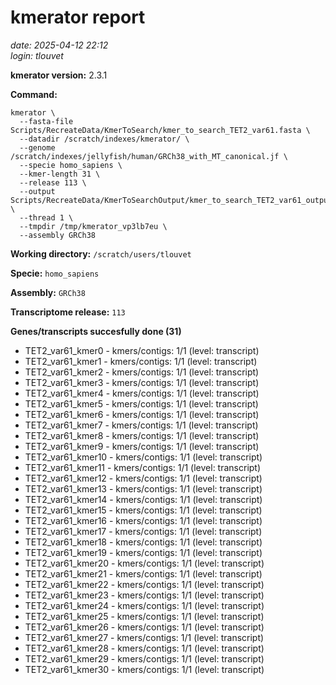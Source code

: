# kmerator report
*date: 2025-04-12 22:12*  
*login: tlouvet*

**kmerator version:** 2.3.1

**Command:**

```
kmerator \
  --fasta-file Scripts/RecreateData/KmerToSearch/kmer_to_search_TET2_var61.fasta \
  --datadir /scratch/indexes/kmerator/ \
  --genome /scratch/indexes/jellyfish/human/GRCh38_with_MT_canonical.jf \
  --specie homo_sapiens \
  --kmer-length 31 \
  --release 113 \
  --output Scripts/RecreateData/KmerToSearchOutput/kmer_to_search_TET2_var61_output \
  --thread 1 \
  --tmpdir /tmp/kmerator_vp3lb7eu \
  --assembly GRCh38
```

**Working directory:** `/scratch/users/tlouvet`

**Specie:** `homo_sapiens`

**Assembly:** `GRCh38`

**Transcriptome release:** `113`

**Genes/transcripts succesfully done (31)**

- TET2_var61_kmer0 - kmers/contigs: 1/1 (level: transcript)
- TET2_var61_kmer1 - kmers/contigs: 1/1 (level: transcript)
- TET2_var61_kmer2 - kmers/contigs: 1/1 (level: transcript)
- TET2_var61_kmer3 - kmers/contigs: 1/1 (level: transcript)
- TET2_var61_kmer4 - kmers/contigs: 1/1 (level: transcript)
- TET2_var61_kmer5 - kmers/contigs: 1/1 (level: transcript)
- TET2_var61_kmer6 - kmers/contigs: 1/1 (level: transcript)
- TET2_var61_kmer7 - kmers/contigs: 1/1 (level: transcript)
- TET2_var61_kmer8 - kmers/contigs: 1/1 (level: transcript)
- TET2_var61_kmer9 - kmers/contigs: 1/1 (level: transcript)
- TET2_var61_kmer10 - kmers/contigs: 1/1 (level: transcript)
- TET2_var61_kmer11 - kmers/contigs: 1/1 (level: transcript)
- TET2_var61_kmer12 - kmers/contigs: 1/1 (level: transcript)
- TET2_var61_kmer13 - kmers/contigs: 1/1 (level: transcript)
- TET2_var61_kmer14 - kmers/contigs: 1/1 (level: transcript)
- TET2_var61_kmer15 - kmers/contigs: 1/1 (level: transcript)
- TET2_var61_kmer16 - kmers/contigs: 1/1 (level: transcript)
- TET2_var61_kmer17 - kmers/contigs: 1/1 (level: transcript)
- TET2_var61_kmer18 - kmers/contigs: 1/1 (level: transcript)
- TET2_var61_kmer19 - kmers/contigs: 1/1 (level: transcript)
- TET2_var61_kmer20 - kmers/contigs: 1/1 (level: transcript)
- TET2_var61_kmer21 - kmers/contigs: 1/1 (level: transcript)
- TET2_var61_kmer22 - kmers/contigs: 1/1 (level: transcript)
- TET2_var61_kmer23 - kmers/contigs: 1/1 (level: transcript)
- TET2_var61_kmer24 - kmers/contigs: 1/1 (level: transcript)
- TET2_var61_kmer25 - kmers/contigs: 1/1 (level: transcript)
- TET2_var61_kmer26 - kmers/contigs: 1/1 (level: transcript)
- TET2_var61_kmer27 - kmers/contigs: 1/1 (level: transcript)
- TET2_var61_kmer28 - kmers/contigs: 1/1 (level: transcript)
- TET2_var61_kmer29 - kmers/contigs: 1/1 (level: transcript)
- TET2_var61_kmer30 - kmers/contigs: 1/1 (level: transcript)
